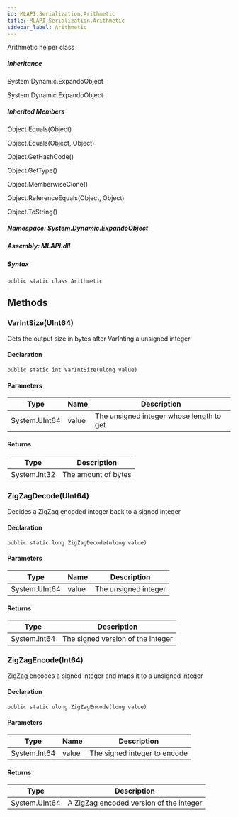 ```yaml
---  
id: MLAPI.Serialization.Arithmetic  
title: MLAPI.Serialization.Arithmetic
sidebar_label: Arithmetic
---
```


<div class="markdown level0 summary">

Arithmetic helper class

</div>

<div class="markdown level0 conceptual">

</div>

<div class="inheritance">

##### Inheritance

<div class="level0">

System.Dynamic.ExpandoObject

</div>

<div class="level1">

System.Dynamic.ExpandoObject

</div>

</div>

<div class="inheritedMembers">

##### Inherited Members

<div>

Object.Equals(Object)

</div>

<div>

Object.Equals(Object, Object)

</div>

<div>

Object.GetHashCode()

</div>

<div>

Object.GetType()

</div>

<div>

Object.MemberwiseClone()

</div>

<div>

Object.ReferenceEquals(Object, Object)

</div>

<div>

Object.ToString()

</div>

</div>

##### **Namespace**: System.Dynamic.ExpandoObject

##### **Assembly**: MLAPI.dll

##### Syntax

    public static class Arithmetic

## Methods 

### VarIntSize(UInt64)

<div class="markdown level1 summary">

Gets the output size in bytes after VarInting a unsigned integer

</div>

<div class="markdown level1 conceptual">

</div>

#### Declaration

    public static int VarIntSize(ulong value)

#### Parameters

| Type          | Name  | Description                              |
|---------------|-------|------------------------------------------|
| System.UInt64 | value | The unsigned integer whose length to get |

#### Returns

| Type         | Description         |
|--------------|---------------------|
| System.Int32 | The amount of bytes |

### ZigZagDecode(UInt64)

<div class="markdown level1 summary">

Decides a ZigZag encoded integer back to a signed integer

</div>

<div class="markdown level1 conceptual">

</div>

#### Declaration

    public static long ZigZagDecode(ulong value)

#### Parameters

| Type          | Name  | Description          |
|---------------|-------|----------------------|
| System.UInt64 | value | The unsigned integer |

#### Returns

| Type         | Description                       |
|--------------|-----------------------------------|
| System.Int64 | The signed version of the integer |

### ZigZagEncode(Int64)

<div class="markdown level1 summary">

ZigZag encodes a signed integer and maps it to a unsigned integer

</div>

<div class="markdown level1 conceptual">

</div>

#### Declaration

    public static ulong ZigZagEncode(long value)

#### Parameters

| Type         | Name  | Description                  |
|--------------|-------|------------------------------|
| System.Int64 | value | The signed integer to encode |

#### Returns

| Type          | Description                             |
|---------------|-----------------------------------------|
| System.UInt64 | A ZigZag encoded version of the integer |
